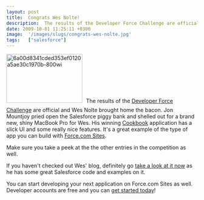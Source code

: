 ```yaml
---
layout: post
title:  Congrats Wes Nolte!
description:  The results of the Developer Force Challenge are official and Wes Nolte brought home the bacon. Jon Mountjoy pried open the Salesforce piggy bank and shelled out for a brand new, shiny MacBook Pro for Wes. His winningCookbook application has a slick UI and some really nice features. Its a great example of the type of app you can build with Force.com Sites . Make sure you take a peek at the the other entries in the competition as well. If you havent checked out Wes blog, definitely go take a loo
date: 2009-10-01 11:25:11 +0300
image:  '/images/slugs/congrats-wes-nolte.jpg'
tags:   ["salesforce"]
---
```

<p><a href="http://res.cloudinary.com/blog-jeffdouglas-com/image/upload/v1400399499/6a00d8341cded353ef0120a5ae30c1970b-800wi_bayxob.png"><img class="alignleft size-full wp-image-1399" style="padding-right:10px;padding-bottom:10px;" title="6a00d8341cded353ef0120a5ae30c1970b-800wi" src="http://res.cloudinary.com/blog-jeffdouglas-com/image/upload/v1400399499/6a00d8341cded353ef0120a5ae30c1970b-800wi_bayxob.png" alt="6a00d8341cded353ef0120a5ae30c1970b-800wi" width="200" height="129" /></a>The results of the <a href="http://blog.sforce.com/sforce/2009/09/developer-force-challenge-results.html" target="_blank">Developer Force Challenge</a> are official and Wes Nolte brought home the bacon. Jon Mountjoy pried open the Salesforce piggy bank and shelled out for a brand new, shiny MacBook Pro for Wes. His winning <a href="http://thecookbook-developer-edition.na6.force.com/" target="_blank">Cookbook</a> application has a slick UI and some really nice features. It's a great example of the type of app you can build with <a href="http://developer.force.com/sites" target="_blank">Force.com Sites</a>.</p>
<p>Make sure you take a peek at the the other entries in the competition as well.</p>
<p>If you haven't checked out Wes' blog, definitely go <a href="http://developinthecloud.wordpress.com/" target="_blank">take a look at it now</a> as he has some great Salesforce code and examples on it.</p>
<p>You can start developing your next application on Force.com Sites as well. Developer accounts are free and you can <a href="http://www.developerforce.com/events/regular/registration.php" target="_blank">get started today</a>!</p>

